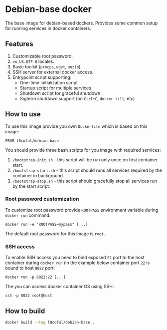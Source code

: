 # Debian-base docker

The base image for debian-based dockers. Provides some common setup for running services in docker containers.

## Features

1. Customizable root password.
1. `en_US.UTF-8` locales.
1. Basic toolkit (`procps`, `wget`, `unzip`).
1. SSH server for external docker access.
1. Entrypoint script supporting:
    - One-time initialization script
    - Startup script for multiple services
    - Shutdown script for graceful shutdown
    - Sigterm shutdown support (on `Ctrl+C`, `docker kill`, etc)
    
## How to use

To use this image provide you own `Dockerfile` which is based on this image:

```
FROM l0coful/debian-base
```

You should provide three bash scripts for you image with required services:

1. `/bootstrap-init.sh` - this script will be run only once on first container start.
1. `/bootstrap-start.sh` - this script should runs all services required by the container in background.
1. `/bootstrap-stop.sh` - this script should gracefully stop all services run by the start script.

### Root password customization

To customize root password provide `ROOTPASS` environment variable during `docker run` command:

```
docker run -e "ROOTPASS=mypass" [...]
```

The default root password for this image is `root`.

### SSH access

To enable SSH access you need to bind exposed `22` port to the host container during `docker run` (in the example below container port `22` is bound to host `8022` port:

```
docker run -p 8022:22 [...]
```

The you can access docker container OS using SSH:

```
ssh -p 8022 root@host
```

## How to build

```bash
docker build --tag l0coful/debian-base .
```